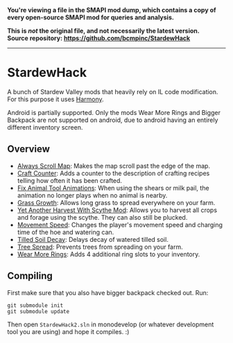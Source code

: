 **You're viewing a file in the SMAPI mod dump, which contains a copy of every open-source SMAPI mod
for queries and analysis.**

**This is _not_ the original file, and not necessarily the latest version.**  
**Source repository: https://github.com/bcmpinc/StardewHack**

----

# StardewHack
A bunch of Stardew Valley mods that heavily rely on IL code modification. For this purpose it uses [Harmony](https://github.com/pardeike/Harmony/wiki). 

Android is partially supported. Only the mods Wear More Rings and Bigger Backpack are not supported on android, due to android having an entirely different inventory screen.

## Overview
* [Always Scroll Map](/AlwaysScrollMap):                     Makes the map scroll past the edge of the map.
* [Craft Counter](/CraftCounter):                            Adds a counter to the description of crafting recipes telling how often it has been crafted.
* [Fix Animal Tool Animations](/FixAnimalTools):             When using the shears or milk pail, the animation no longer plays when no animal is nearby.
* [Grass Growth](/GrassGrowth):                              Allows long grass to spread everywhere on your farm.
* [Yet Another Harvest With Scythe Mod](/HarvestWithScythe): Allows you to harvest all crops and forage using the scythe. They can also still be plucked.
* [Movement Speed](/MovementSpeed):                          Changes the player's movement speed and charging time of the hoe and watering can.
* [Tilled Soil Decay](/TilledSoilDecay):                     Delays decay of watered tilled soil.
* [Tree Spread](/TreeSpread):                                Prevents trees from spreading on your farm.
* [Wear More Rings](/WearMoreRings):                         Adds 4 additional ring slots to your inventory.

## Compiling

First make sure that you also have bigger backpack checked out. Run: 
```
git submodule init
git submodule update
```

Then open `StardewHack2.sln` in monodevelop (or whatever development tool you are using) and hope it compiles. :)
